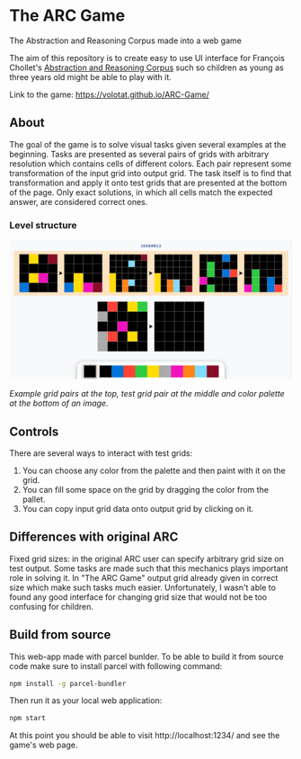 # The ARC Game
The Abstraction and Reasoning Corpus made into a web game

The aim of this repository is to create easy to use UI interface for François Chollet's [Abstraction and Reasoning Corpus](https://github.com/fchollet/ARC) such so children as young as three years old might be able to play with it.

Link to the game: https://volotat.github.io/ARC-Game/

## About

The goal of the game is to solve visual tasks given several examples at the beginning. Tasks are presented as several pairs of grids with arbitrary resolution which contains cells of different colors. Each pair represent some transformation of the input grid into output grid. The task itself is to find that transformation and apply it onto test grids that are presented at the bottom of the page. Only exact solutions, in which all cells match the expected answer, are considered correct ones.
 
### Level structure

![level example](/images/level_example.jpg "This is a Title") 

*Example grid pairs at the top, test grid pair at the middle and color palette at the bottom of an image.*

## Controls

There are several ways to interact with test grids:

<!--1. You can change color of any cell by clicking on it.-->
1. You can choose any color from the palette and then paint with it on the grid.
2. You can fill some space on the grid by dragging the color from the pallet.
3. You can copy input grid data onto output grid by clicking on it.

## Differences with original ARC

Fixed grid sizes: in the original ARC user can specify arbitrary grid size on test output. Some tasks are made such that this mechanics plays important role in solving it. In "The ARC Game" output grid already given in correct size which make such tasks much easier. Unfortunately, I wasn't able to found any good interface for changing grid size that would not be too confusing for children.

## Build from source 

This web-app made with parcel bunlder. To be able to build it from source code make sure to install parcel with following command:

```bash
npm install -g parcel-bundler
```

Then run it as your local web application:

```bash
npm start
```

At this point you should be able to visit http://localhost:1234/ and see the game's web page.
